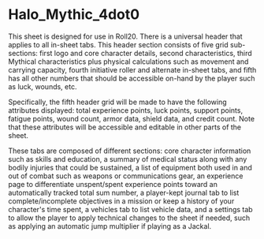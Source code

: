 # Halo_Mythic_4dot0

  This sheet is designed for use in Roll20.  There is a universal header that applies to all in-sheet tabs.  This header section consists of five grid sub-sections: first logo and core character details, second characteristics, third Mythical characteristics plus physical calculations such as movement and carrying capacity, fourth initiative roller and alternate in-sheet tabs, and fifth has all other numbers that should be accessible on-hand by the player such as luck, wounds, etc.

  Specifically, the fifth header grid will be made to have the following attributes displayed: total experience points, luck points, support points, fatigue points, wound count, armor data, shield data, and credit count.  Note that these attributes will be accessible and editable in other parts of the sheet.

  These tabs are composed of different sections: core character information such as skills and education, a summary of medical status along with any bodily injuries that could be sustained, a list of equipment both used in and out of combat such as weapons or communications gear, an experience page to differentiate unspent/spent experience points toward an automatically tracked total sum number, a player-kept journal tab to list complete/incomplete objectives in a mission or keep a history of your character's time spent, a vehicles tab to list vehicle data, and a settings tab to allow the player to apply technical changes to the sheet if needed, such as applying an automatic jump multiplier if playing as a Jackal.
